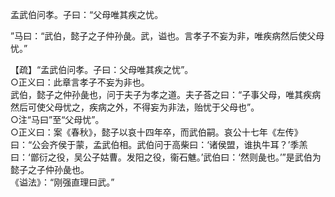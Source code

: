 孟武伯问孝。子曰：“父母唯其疾之忧。

”马曰：“武伯，懿子之子仲孙彘。武，谥也。言孝子不妄为非，唯疾病然后使父母忧。”  

【疏】“孟武伯问孝。子曰：父母唯其疾之忧”。   
○正义曰：此章言孝子不妄为非也。   
武伯，懿子之仲孙彘也，问于夫子为孝之道。夫子荅之曰：“子事父母，唯其疾病然后可使父母忧之，疾病之外，不得妄为非法，贻忧于父母也”。   
○注“马曰”至“父母忧”。    
○正义曰：案《春秋》，懿子以哀十四年卒，而武伯嗣。哀公十七年《左传》曰：“公会齐侯于蒙，孟武伯相。武伯问于高柴曰：‘诸侯盟，谁执牛耳？’季羔曰：‘鄫衍之役，吴公子姑曹。发阳之役，衞石魋。’武伯曰：‘然则彘也。’”是武伯为懿子之子仲孙彘也。   
《谥法》：“刚强直理曰武。”
